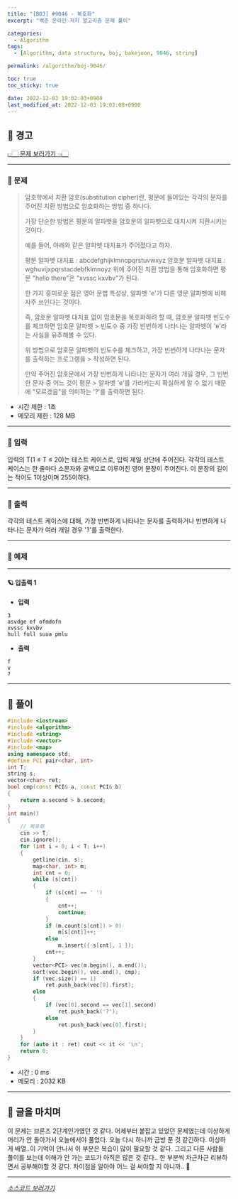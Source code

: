 ```yaml
---
title: "[BOJ] #9046 - 복호화"
excerpt: "백준 온라인 저지 알고리즘 문제 풀이"

categories:
  - Algorithm
tags:
  - [Algorithm, data structure, boj, bakejoon, 9046, string]

permalink: /algorithm/boj-9046/

toc: true
toc_sticky: true

date: 2022-12-03 19:02:03+0900
last_modified_at: 2022-12-03 19:02:08+0900
---
```

 
## 👻 경고
[👉🏻 문제 보러가기 👈🏻](https://acmicpc.net/problem/9046)

***

### 🌱 문제
> 암호학에서 치환 암호(substitution cipher)란, 평문에 들어있는 각각의 문자를 주어진 치환 방법으로 암호화하는 방법 중 하나다.
>
> 가장 단순한 방법은 평문의 알파벳을 암호문의 알파벳으로 대치시켜 치환시키는 것이다.
> 
> 예를 들어, 아래와 같은 알파벳 대치표가 주어졌다고 하자.
> 
> 평문 알파벳 대치표 : abcdefghijklmnopqrstuvwxyz
> 암호문 알파벳 대치표 : wghuvijxpqrstacdebfklmnoyz
> 위에 주어진 치환 방법을 통해 암호화하면 평문 "hello there"은 "xvssc kxvbv"가 된다.
> 
> 한 가지 흥미로운 점은 영어 문법 특성상, 알파벳 'e'가 다른 영문 알파벳에 비해 자주 쓰인다는 것이다.
> 
> 즉, 암호문 알파벳 대치표 없이 암호문을 복호화하려 할 때, 암호문 알파벳 빈도수를 체크하면 암호문 알파벳 > 빈도수 중 가장 빈번하게 나타나는 알파벳이 'e'라는 사실을 유추해볼 수 있다.
> 
> 위 방법으로 암호문 알파벳의 빈도수를 체크하고, 가장 빈번하게 나타나는 문자를 출력하는 프로그램을 > 작성하면 된다.
> 
> 만약 주어진 암호문에서 가장 빈번하게 나타나는 문자가 여러 개일 경우, 그 빈번한 문자 중 어느 것이 평문 > 알파벳 'e'를 가리키는지 확실하게 알 수 없기 때문에 "모르겠음"을 의미하는 '?'를 출력하면 된다.
 
- 시간 제한 : 1초
- 메모리 제한 : 128 MB

***

### 🌱 입력
입력의 T(1 ≤ T ≤ 20)는 테스트 케이스로, 입력 제일 상단에 주어진다. 각각의 테스트 케이스는 한 줄마다 소문자와 공백으로 이루어진 영어 문장이 주어진다. 이 문장의 길이는 적어도 1이상이며 255이하다.

***

### 🌱 출력
각각의 테스트 케이스에 대해, 가장 빈번하게 나타나는 문자를 출력하거나 빈번하게 나타나는 문자가 여러 개일 경우 '?'를 출력한다.

***

### 🌱 예제

***

#### 🪐 입출력 1
- **입력**   
```
3
asvdge ef ofmdofn
xvssc kxvbv
hull full suua pmlu
```

- **출력**   
```
f
v
?
```

***

## 👻 풀이

```c++
#include <iostream>
#include <algorithm>
#include <string>
#include <vector>
#include <map>
using namespace std;
#define PCI pair<char, int>
int T;
string s;
vector<char> ret;
bool cmp(const PCI& a, const PCI& b)
{
    return a.second > b.second;
}
int main()
{
    // 복호화
    cin >> T;
    cin.ignore();
    for (int i = 0; i < T; i++)
    {
        getline(cin, s);
        map<char, int> m;
        int cnt = 0;
        while (s[cnt])
        {
            if (s[cnt] == ' ')
            {
                cnt++;
                continue;
            }
            if (m.count(s[cnt]) > 0)
                m[s[cnt]]++;
            else 
                m.insert({ s[cnt], 1 });
            cnt++;
        }
        vector<PCI> vec(m.begin(), m.end());
        sort(vec.begin(), vec.end(), cmp);
        if (vec.size() == 1)
            ret.push_back(vec[0].first);
        else
        {
            if (vec[0].second == vec[1].second)
                ret.push_back('?');
            else
                ret.push_back(vec[0].first);
        }
    }
    for (auto it : ret) cout << it << '\n';
    return 0;
}
```

- 시간 : 0 ms
- 메모리 : 2032 KB

***

## 👻 글을 마치며
이 문제는 브론즈 2단계인가였던 것 같다. 어제부터 붙잡고 있었던 문제였는데 이상하게 머리가 안 돌아가서 오늘에서야 풀었다. 오늘 다시 하니까 금방 푼 것 같긴하다. 이상하게 배열..이 기억이 안나서 이 부분은 복습이 많이 필요할 것 같다. 그리고 다른 사람들 풀이를 보는데 이해가 안 가는 코드가 아직은 많은 것 같다.. 한 부분씩 차근차근 리뷰하면서 공부해야할 것 같다. 차이점을 알아야 어느 걸 써야할 지 아니까.. 🥲

***

_[소스코드 보러가기](https://github.com/choi-dan-di/algorithms/blob/main/BOJ/string/9046.cpp)_